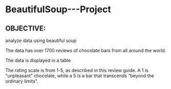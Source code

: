 # BeautifulSoup---Project

## OBJECTIVE:
analyze data using beautiful soup

The data has over 1700 reviews of chocolate bars from all around the world. 

The data is displayed in a table

The rating scale is from 1-5, as described in this review guide. A 1 is “unpleasant” chocolate, while a 5 is a bar that transcends “beyond the ordinary limits”.
